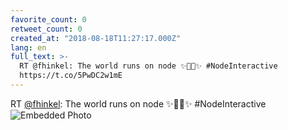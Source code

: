 ```yaml
---
favorite_count: 0
retweet_count: 0
created_at: "2018-08-18T11:27:17.000Z"
lang: en
full_text: >-
  RT @fhinkel: The world runs on node ✨🐢🚀✨ #NodeInteractive
  https://t.co/5PwDC2w1mE
---
```


RT [@fhinkel](https://twitter.com/fhinkel): The world runs on node ✨🐢🚀✨
#NodeInteractive
![Embedded Photo](https://twitter-media-coderbyheart.s3.eu-north-1.amazonaws.com/1030778155475382272-DLTgXk6UQAElHvQ.jpg)
